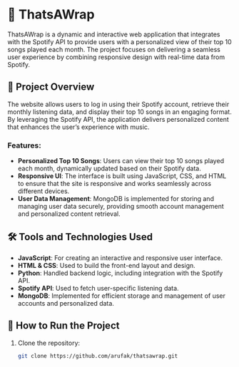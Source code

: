 # 🎵 ThatsAWrap

ThatsAWrap is a dynamic and interactive web application that integrates with the Spotify API to provide users with a personalized view of their top 10 songs played each month. The project focuses on delivering a seamless user experience by combining responsive design with real-time data from Spotify.

## 🌟 Project Overview

The website allows users to log in using their Spotify account, retrieve their monthly listening data, and display their top 10 songs in an engaging format. By leveraging the Spotify API, the application delivers personalized content that enhances the user’s experience with music. 

### Features:
- **Personalized Top 10 Songs**: Users can view their top 10 songs played each month, dynamically updated based on their Spotify data.
- **Responsive UI**: The interface is built using JavaScript, CSS, and HTML to ensure that the site is responsive and works seamlessly across different devices.
- **User Data Management**: MongoDB is implemented for storing and managing user data securely, providing smooth account management and personalized content retrieval.

## 🛠️ Tools and Technologies Used
- **JavaScript**: For creating an interactive and responsive user interface.
- **HTML & CSS**: Used to build the front-end layout and design.
- **Python**: Handled backend logic, including integration with the Spotify API.
- **Spotify API**: Used to fetch user-specific listening data.
- **MongoDB**: Implemented for efficient storage and management of user accounts and personalized data.

## 🚀 How to Run the Project
1. Clone the repository:
   ```bash
   git clone https://github.com/arufak/thatsawrap.git

